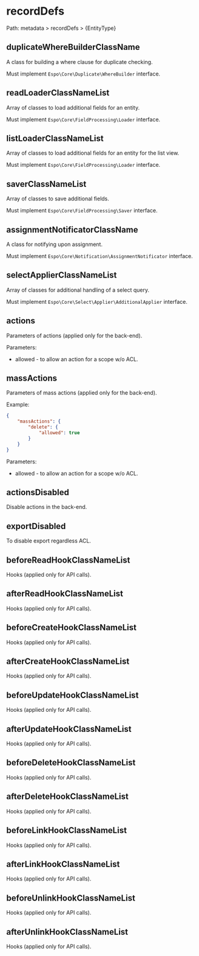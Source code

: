 # recordDefs

Path: metadata > recordDefs > {EntityType}

## duplicateWhereBuilderClassName

A class for building a where clause for duplicate checking.

Must implement `Espo\Core\Duplicate\WhereBuilder` interface.

## readLoaderClassNameList

Array of classes to load additional fields for an entity.

Must implement `Espo\Core\FieldProcessing\Loader` interface.

## listLoaderClassNameList

Array of classes to load additional fields for an entity for the list view.

Must implement `Espo\Core\FieldProcessing\Loader` interface.

## saverClassNameList

Array of classes to save additional fields.

Must implement `Espo\Core\FieldProcessing\Saver` interface.

## assignmentNotificatorClassName

A class for notifying upon assignment.

Must implement `Espo\Core\Notification\AssignmentNotificator` interface.

## selectApplierClassNameList

Array of classes for additional handling of a select query.

Must implement `Espo\Core\Select\Applier\AdditionalApplier` interface.

## actions

Parameters of actions (applied only for the back-end).

Parameters:

* allowed - to allow an action for a scope w/o ACL.

## massActions

Parameters of mass actions (applied only for the back-end).

Example:

```json
{
    "massActions": {
        "delete": {
            "allowed": true
        }
    }
}
```

Parameters:

* allowed - to allow an action for a scope w/o ACL.

## actionsDisabled

Disable actions in the back-end.

## exportDisabled

To disable export regardless ACL.

## beforeReadHookClassNameList

Hooks (applied only for API calls). 

## afterReadHookClassNameList

Hooks (applied only for API calls). 

## beforeCreateHookClassNameList

Hooks (applied only for API calls). 

## afterCreateHookClassNameList

Hooks (applied only for API calls). 

## beforeUpdateHookClassNameList

Hooks (applied only for API calls). 

## afterUpdateHookClassNameList

Hooks (applied only for API calls). 

## beforeDeleteHookClassNameList

Hooks (applied only for API calls). 

## afterDeleteHookClassNameList

Hooks (applied only for API calls). 

## beforeLinkHookClassNameList

Hooks (applied only for API calls). 

## afterLinkHookClassNameList

Hooks (applied only for API calls). 

## beforeUnlinkHookClassNameList

Hooks (applied only for API calls). 

## afterUnlinkHookClassNameList

Hooks (applied only for API calls).

